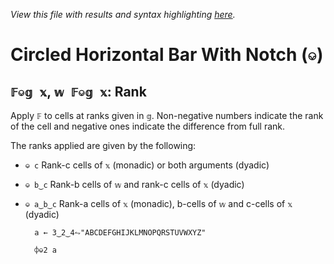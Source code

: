 *View this file with results and syntax highlighting [here](https://mlochbaum.github.io/BQN/help/rank.html).*

# Circled Horizontal Bar With Notch (`⎉`)

## `𝔽⎉𝕘 𝕩`, `𝕨 𝔽⎉𝕘 𝕩`: Rank

Apply `𝔽` to cells at ranks given in `𝕘`. Non-negative numbers indicate the rank of the cell and negative ones indicate the difference from full rank.

The ranks applied are given by the following:

- `⎉ c`     Rank-c cells of `𝕩` (monadic) or both arguments (dyadic)
- `⎉ b‿c`   Rank-b cells of `𝕨` and rank-c cells of `𝕩` (dyadic)
- `⎉ a‿b‿c` Rank-a cells of `𝕩` (monadic), b-cells of `𝕨` and c-cells of `𝕩` (dyadic)


        a ← 3‿2‿4⥊"ABCDEFGHIJKLMNOPQRSTUVWXYZ"

        ⌽⎉2 a
